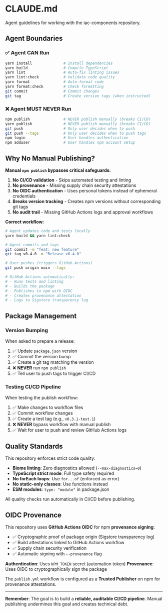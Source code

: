 # CLAUDE.md

Agent guidelines for working with the iac-components repository.

## Agent Boundaries

### ✅ Agent CAN Run

```bash
yarn install              # Install dependencies
yarn build                # Compile TypeScript
yarn lint                 # Auto-fix linting issues
yarn lint:check           # Validate code quality
yarn format               # Auto-format code
yarn format:check         # Check formatting
git commit                # Commit changes
git tag                   # Create version tags (when instructed)
```

### ❌ Agent MUST NEVER Run

```bash
npm publish               # NEVER publish manually (breaks CI/CD)
yarn publish              # NEVER publish manually (breaks CI/CD)
git push                  # Only user decides when to push
git push --tags           # Only user decides when to push tags
npm login                 # User handles authentication
npm adduser               # User handles npm account setup
```

## Why No Manual Publishing?

**Manual `npm publish` bypasses critical safeguards:**

1. **No CI/CD validation** - Skips automated testing and linting
2. **No provenance** - Missing supply chain security attestations
3. **No OIDC authentication** - Uses personal tokens instead of ephemeral credentials
4. **Breaks version tracking** - Creates npm versions without corresponding git tags
5. **No audit trail** - Missing GitHub Actions logs and approval workflows

**Correct workflow:**
```bash
# Agent updates code and tests locally
yarn build && yarn lint:check

# Agent commits and tags
git commit -m "feat: new feature"
git tag v0.4.0 -m "Release v0.4.0"

# User pushes (triggers GitHub Actions)
git push origin main --tags

# GitHub Actions automatically:
# - Runs tests and linting
# - Builds the package
# - Publishes to npm with OIDC
# - Creates provenance attestation
# - Logs to Sigstore transparency log
```

## Package Management

### Version Bumping

When asked to prepare a release:

1. ✅ Update `package.json` version
2. ✅ Commit the version bump
3. ✅ Create a git tag matching the version
4. ❌ **NEVER** run `npm publish`
5. ✅ Tell user to push tags to trigger CI/CD

### Testing CI/CD Pipeline

When testing the publish workflow:

1. ✅ Make changes to workflow files
2. ✅ Commit workflow changes
3. ✅ Create a test tag (e.g., `v0.3.1-test.1`)
4. ❌ **NEVER** bypass workflow with manual publish
5. ✅ Wait for user to push and review GitHub Actions logs

## Quality Standards

This repository enforces strict code quality:

- **Biome linting**: Zero diagnostics allowed (`--max-diagnostics=0`)
- **TypeScript strict mode**: Full type safety required
- **No forEach loops**: Use `for...of` (enforced as error)
- **No static-only classes**: Use functions instead
- **ESM modules**: `type: "module"` in package.json

All quality checks run automatically in CI/CD before publishing.

## OIDC Provenance

This repository uses **GitHub Actions OIDC** for npm **provenance signing**:

- ✅ Cryptographic proof of package origin (Sigstore transparency log)
- ✅ Build attestations linked to GitHub Actions workflow
- ✅ Supply chain security verification
- ✅ Automatic signing with `--provenance` flag

**Authentication**: Uses `NPM_TOKEN` secret (automation token)
**Provenance**: Uses OIDC to cryptographically sign the package

The `publish.yml` workflow is configured as a **Trusted Publisher** on npm for provenance attestations.

---

**Remember**: The goal is to build a **reliable, auditable CI/CD pipeline**. Manual publishing undermines this goal and creates technical debt.
